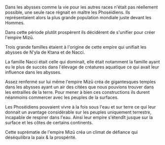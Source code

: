Dans les abysses comme la vie pour les autres races n'était pas réellement possible, une seule race régnait en maître les Phoséidiens. Ils représentaient alors la plus grande population mondiale juste devant les Hommes.

  

Dans cette période plutôt prospèrent ils décidèrent de s'unifier pour créer l'empire Mizū.

Trois grande familles étaient à l'origine de cette empire qui unifiait les abysses de N'yla de Ktana et de Nacci.

  

La famille Nacci était celle qui dominait, elle était notamment la famille ayant eu le plus de succès dans l'élevage de créatures aquatique ce qui avait leur influence dans les abysses.

  

Assez renfermé sur lui même l'empire Mizū créa de gigantesques temples dans les abysses ayant un air des citées que nous pouvions trouver dans les entrailles de la terre. Pour mener à bien ces constructions ils durent néanmoins commercer avec les peuples de la surfaces.

Les Phoséidiens pouvaient vivre à la fois sous l'eau et sur terre ce qui leur donnait un avantage considérable sur les peuples uniquement terrestre, incapable de respirer dans l'eau. Ainsi leur empire s'étendît jusque sur la surface et les côtes de certains continents.

  

Cette suprématie de l'empire Mizū créa un climat de défiance qui déséquilibra la paix & la prospérité.